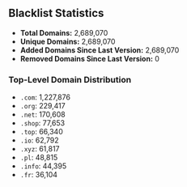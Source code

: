## Blacklist Statistics

- **Total Domains:** 2,689,070
- **Unique Domains:** 2,689,070
- **Added Domains Since Last Version:** 2,689,070
- **Removed Domains Since Last Version:** 0

### Top-Level Domain Distribution

-  `.com`: 1,227,876
-  `.org`: 229,417
-  `.net`: 170,608
-  `.shop`: 77,653
-  `.top`: 66,340
-  `.io`: 62,792
-  `.xyz`: 61,817
-  `.pl`: 48,815
-  `.info`: 44,395
-  `.fr`: 36,104
